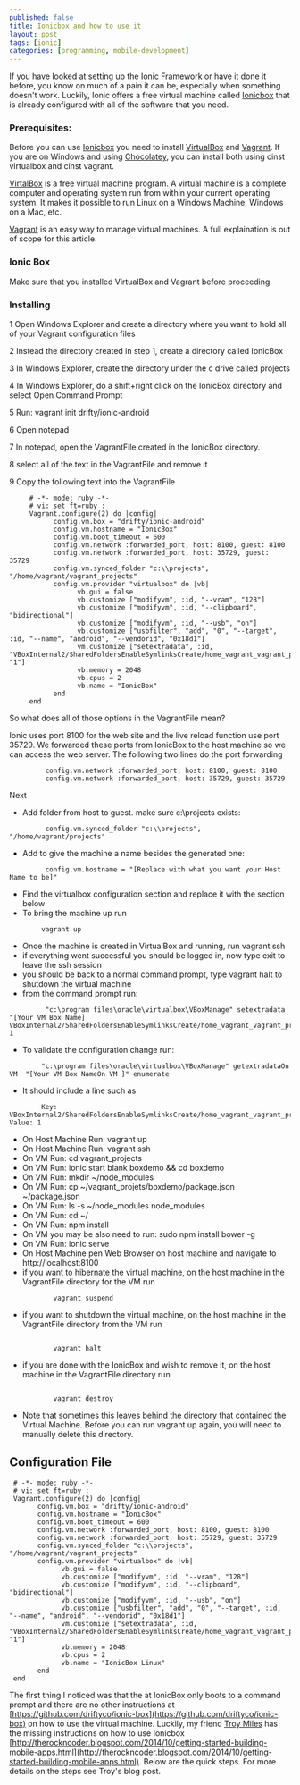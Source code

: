 ```yaml
---
published: false
title: Ionicbox and how to use it
layout: post
tags: [ionic]
categories: [programming, mobile-development]
---
```


If you have looked at setting up the [Ionic Framework](http://www.ionicframework.com) or have it done it before, you know on much of a pain it can be, especially when something doesn't work.  Luckily, Ionic offers a free virtual machine called [Ionicbox](https://github.com/driftyco/ionic-box) that is already configured with all of the software that you need.  

### Prerequisites:

Before you can use [Ionicbox](https://github.com/driftyco/ionic-box) you need to install [VirtualBox](http://www.virtualbox.org) and [Vagrant](http://www.vagrantup.com).  If you are on Windows and using [Chocolatey](http://www.chocolatey.org), you can install both using  cinst virtualbox and cinst vagrant.

[VirtalBox](http://www.virtualbox.org) is a free virtual machine program.  A virtual machine is a complete computer and operating system run from within your current operating system.  It makes it possible to run Linux on a Windows Machine, Windows on a Mac, etc.  

[Vagrant](http://www.vagrantup.com) is an easy way to manage virtual machines.  A full explaination is out of scope for this article.  

### Ionic Box

Make sure that you installed VirtualBox and Vagrant before proceeding.  

### Installing

1 Open Windows Explorer and create a directory where you want to hold all of your Vagrant configuration files

2 Instead the directory created in step 1, create a directory called IonicBox

3 In Windows Explorer, create the directory under the c drive called projects

4 In Windows Explorer, do a shift+right click on the IonicBox directory and select Open Command Prompt 

5 Run: vagrant init drifty/ionic-android

6 Open notepad

7 In notepad, open the VagrantFile created in the IonicBox directory. 

8 select all of the text in the VagrantFile and remove it

9 Copy the following text into the VagrantFile

```
     # -*- mode: ruby -*-
     # vi: set ft=ruby :
     Vagrant.configure(2) do |config|
           config.vm.box = "drifty/ionic-android"
           config.vm.hostname = "IonicBox"
           config.vm.boot_timeout = 600
           config.vm.network :forwarded_port, host: 8100, guest: 8100
           config.vm.network :forwarded_port, host: 35729, guest: 35729
           config.vm.synced_folder "c:\\projects", "/home/vagrant/vagrant_projects"
           config.vm.provider "virtualbox" do |vb|
                 vb.gui = false
                 vb.customize ["modifyvm", :id, "--vram", "128"]
                 vb.customize ["modifyvm", :id, "--clipboard", "bidirectional"]
                 vb.customize ["modifyvm", :id, "--usb", "on"]
                 vb.customize ["usbfilter", "add", "0", "--target", :id, "--name", "android", "--vendorid", "0x18d1"]
                 vm.customize ["setextradata", :id, "VBoxInternal2/SharedFoldersEnableSymlinksCreate/home_vagrant_vagrant_projects", "1"]
                 vb.memory = 2048
                 vb.cpus = 2	 
                 vb.name = "IonicBox"
           end
     end
```

So what does all of those options in the VagrantFile mean?

Ionic uses port 8100 for the web site and the live reload function use port 35729.  We forwarded these ports from IonicBox to the host machine so we can access the web server.  The following two lines do the port forwarding
```
         config.vm.network :forwarded_port, host: 8100, guest: 8100
         config.vm.network :forwarded_port, host: 35729, guest: 35729
```     
Next 
- Add folder from host to guest.  make sure c:\projects exists: 
```
         config.vm.synced_folder "c:\\projects", "/home/vagrant/projects"
```       
- Add to give the machine a name besides the generated one: 
```     
         config.vm.hostname = "[Replace with what you want your Host Name to be]"
```

- Find the virtualbox configuration section and replace it with the section below 
- To bring the machine up run
```
        vagrant up
```
- Once the machine is created in VirtualBox and running, run vagrant ssh 
- if everything went successful you should be logged in, now type exit to leave the ssh session
- you should be back to a normal command prompt, type vagrant halt to shutdown the virtual machine
- from the command prompt run:
```
         "c:\program files\oracle\virtualbox\VBoxManage" setextradata "[Your VM Box Name] VBoxInternal2/SharedFoldersEnableSymlinksCreate/home_vagrant_vagrant_projects 1
```       
- To validate the configuration change run:
```
        "c:\program files\oracle\virtualbox\VBoxManage" getextradataOn VM  "[Your VM Box NameOn VM ]" enumerate
```
- It should include a line such as 
```
        Key: VBoxInternal2/SharedFoldersEnableSymlinksCreate/home_vagrant_vagrant_projects, Value: 1
```

- On Host Machine Run: vagrant up
- On Host Machine Run: vagrant ssh
- On VM Run: cd vagrant_projects
- On VM Run: ionic start blank boxdemo && cd boxdemo
- On VM Run: mkdir ~/node_modules
- On VM Run: cp ~/vagrant_projets/boxdemo/package.json ~/package.json
- On VM Run: ls -s ~/node_modules node_modules
- On VM Run: cd ~/
- On VM Run: npm install
- On VM you may be also need to run: sudo npm install bower -g
- On VM Run: ionic serve
- On Host Machine pen Web Browser on host machine and navigate to http://localhost:8100
- if you want to hibernate the virtual machine, on the host machine in the VagrantFile directory for the VM run

```
           vagrant suspend
```           
           
- if you want to shutdown the virtual machine, on the host machine in the VagrantFile directory from the VM run
```      

           vagrant halt
```
- if you are done with the IonicBox and wish to remove it, on the host machine in the VagrantFile directory run 
```
      
           vagrant destroy 
```
 - Note that sometimes this leaves behind the directory that contained the Virtual Machine.  Before you can run vagrant up again, you will need to manually delete this directory.

## Configuration File

     # -*- mode: ruby -*-
     # vi: set ft=ruby :
     Vagrant.configure(2) do |config|
           config.vm.box = "drifty/ionic-android"
           config.vm.hostname = "IonicBox"
           config.vm.boot_timeout = 600
           config.vm.network :forwarded_port, host: 8100, guest: 8100
           config.vm.network :forwarded_port, host: 35729, guest: 35729
           config.vm.synced_folder "c:\\projects", "/home/vagrant/vagrant_projects"
           config.vm.provider "virtualbox" do |vb|
                 vb.gui = false
                 vb.customize ["modifyvm", :id, "--vram", "128"]
                 vb.customize ["modifyvm", :id, "--clipboard", "bidirectional"]
                 vb.customize ["modifyvm", :id, "--usb", "on"]
                 vb.customize ["usbfilter", "add", "0", "--target", :id, "--name", "android", "--vendorid", "0x18d1"]
                 vm.customize ["setextradata", :id, "VBoxInternal2/SharedFoldersEnableSymlinksCreate/home_vagrant_vagrant_projects", "1"]
                 vb.memory = 2048
                 vb.cpus = 2	 
                 vb.name = "IonicBox Linux"
           end
     end


The first thing I noticed was that the at IonicBox only boots to a command prompt and there are no other instructions at [https://github.com/driftyco/ionic-box](https://github.com/driftyco/ionic-box) on how to use the virtual machine.  Luckily, my friend [Troy Miles](https://twitter.com/therockncoder) has the missing instructions on how to use Ionicbox  [http://therockncoder.blogspot.com/2014/10/getting-started-building-mobile-apps.html](http://therockncoder.blogspot.com/2014/10/getting-started-building-mobile-apps.html).  Below are the quick steps.  For more details on the steps see Troy's blog post.
